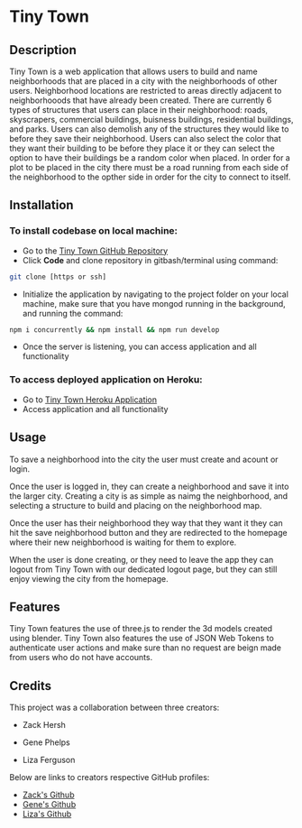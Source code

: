 # Tiny Town

## Description
Tiny Town is a web application that allows users to build and name neighborhoods that are placed in a city with the neighborhoods of other users. Neighborhood locations are restricted to areas directly adjacent to neighborhooods that have already been created. There are currently 6 types of structures that users can place in their neighborhood: roads, skyscrapers, commercial buildings, buisness buildings, residential buildings, and parks. Users can also demolish any of the structures they would like to before they save their neighborhood. Users can also select the color that they want their building to be before they place it or they can select the option to have their buildings be a random color when placed. In order for a plot to be placed in the city there must be a road running from each side of the neighborhood to the opther side in order for the city to connect to itself. 

## Installation
### To install codebase on local machine: 
- Go to the [Tiny Town GitHub Repository](https://github.com/Gpphelps/tiny-town)
- Click **Code** and clone repository in gitbash/terminal using command: 
```sh
git clone [https or ssh]
```
- Initialize the application by navigating to the project folder on your local machine, make sure that you have mongod running in the background, and running the command: 
```sh
npm i concurrently && npm install && npm run develop
```
- Once the server is listening, you can access application and all functionality

### To access deployed application on Heroku:
- Go to [Tiny Town Heroku Application](https://tiny-town.herokuapp.com)
- Access application and all functionality

## Usage

To save a neighborhood into the city the user must create and acount or login.

Once the user is logged in, they can create a neighborhood and save it into the larger city. Creating a city is as simple as naimg the neighborhood, and selecting a structure to build and placing on the neighborhood map. 

Once the user has their neighborhood they way that they want it they can hit the save neighborhood button and they are redirected to the homepage where their new neighborhood is waiting for them to explore. 

When the user is done creating, or they need to leave the app they can logout from Tiny Town with our dedicated logout page, but they can still enjoy viewing the city from the homepage.

## Features 
Tiny Town features the use of three.js to render the 3d models created using blender. Tiny Town also features the use of JSON Web Tokens to authenticate user actions and make sure than no request are beign made from users who do not have accounts.

## Credits 

This project was a collaboration between three creators: 
- Zack Hersh

- Gene Phelps

- Liza Ferguson

Below are links to creators respective GitHub profiles:
- [Zack's Github](https://github.com/zackshersh)
- [Gene's Github](https://github.com/Gpphelps)
- [Liza's Github](https://github.com/lizaferguson)
